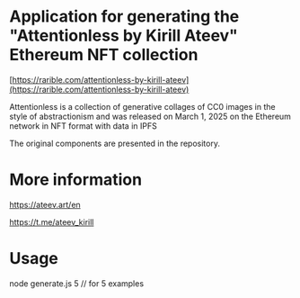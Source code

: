 # Application for generating the "Attentionless by Kirill Ateev" Ethereum NFT collection

[https://rarible.com/attentionless-by-kirill-ateev](https://rarible.com/attentionless-by-kirill-ateev)

Attentionless is a collection of generative collages of CC0 images in the style of abstractionism and was released on March 1, 2025 on the Ethereum network in NFT format with data in IPFS

The original components are presented in the repository.

# More information

https://ateev.art/en

https://t.me/ateev_kirill

# Usage

node generate.js 5 // for 5 examples
